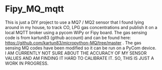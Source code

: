 # Fipy_MQ_mqtt
 
This is just a DIY project to use a MQ7 / MQ2 sensor that I found lying around in my house, to track CO, LPG gas concentrations and publish it on a local MQTT broker using a pycom WiPy or Fipy board. The gas sensing code is from kartun83 (github account) and can be found here: https://github.com/kartun83/micropython-MQ/tree/master .
The gas sensing MQ codes have been modified so it can be run on a PyCom device. 
I AM CURRENTLY NOT SURE ABOUT THE ACCURACY OF MY SENSOR VALUES AND AM FINDING IT HARD TO CALIBRATE IT. SO, THIS IS JUST A WORK IN PROGRESS.
